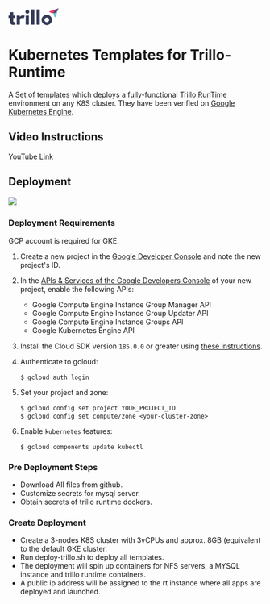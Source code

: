 ![](images/trillo-complete-logo-100x34.png)

# Kubernetes Templates for Trillo-Runtime

A Set of templates which deploys a fully-functional Trillo RunTime
environment on any K8S cluster. They have been verified on
[Google Kubernetes Engine](https://cloud.google.com/kubernetes-engine/).

## Video Instructions
[YouTube Link](https://youtu.be/cYQpzM-FbVo)

## Deployment

![](https://drive.google.com/uc?id=1FqSKZQqq8pjuYQwdgPGBJe6qvUvXify4)

### Deployment Requirements

GCP account is required for GKE.

1. Create a new project in the [Google Developer Console](https://console.developers.google.com/project) and note the new project's ID.

1. In the [APIs & Services of the Google Developers Console](https://console.developers.google.com/apis/) of your new project, enable the following APIs:

    * Google Compute Engine Instance Group Manager API
    * Google Compute Engine Instance Group Updater API
    * Google Compute Engine Instance Groups API
    * Google Kubernetes Engine API

1. Install the Cloud SDK version `185.0.0` or greater using [these instructions](https://cloud.google.com/sdk/).

1. Authenticate to gcloud:

    ```shell
    $ gcloud auth login
    ```

1. Set your project and zone:

    ```shell
    $ gcloud config set project YOUR_PROJECT_ID
    $ gcloud config set compute/zone <your-cluster-zone>
    ```

1. Enable `kubernetes` features:

    ```shell
    $ gcloud components update kubectl
    ```

### Pre Deployment Steps

- Download All files from github.
- Customize secrets for mysql server.
- Obtain secrets of trillo runtime dockers.


### Create Deployment

- Create a 3-nodes K8S cluster with 3vCPUs and approx. 8GB (equivalent
  to the default GKE cluster.
- Run deploy-trillo.sh to deploy all templates.
- The deployment will spin up containers for NFS servers, a MYSQL
  instance and trillo runtime containers.
- A public ip address will be assigned to the rt instance where all apps
  are deployed and launched.

